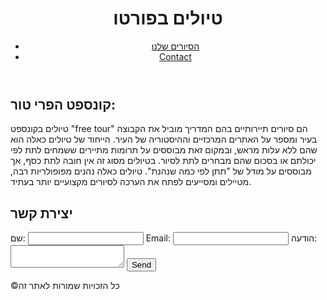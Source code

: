 <!DOCTYPE html>
<html>
<head>
	<title>טיולים בפורטוגל</title>
	<meta charset="UTF-8">
	<meta name="viewport" content="width=device-width, initial-scale=1.0">
	<link rel="stylesheet" href="style.css">
</head>
<body>
	<header>
		<h1>טיולים בפורטו</h1>
		<nav>
			<ul>
				<li><a href="#">הסיורים שלנו</a></li>
				<li><a href="#">Contact</a></li>
				<!-- *Add additional navigation links as needed* -->
			</ul>
		</nav>
	</header>
	<main>
		<section>
			<h2>קונספט הפרי טור:</h2>
			<p> טיולים בקונספט "free tour" הם סיורים תיירותיים בהם המדריך מוביל את הקבוצה בעיר ומספר על האתרים המרכזיים וההיסטוריה של העיר. הייחוד של טיולים כאלה הוא שהם ללא עלות מראש, ובמקום זאת מבוססים על תרומות מתיירים ששמחים לתת לפי יכולתם או בסכום שהם מבחרים לתת לסיור. בטיולים מסוג זה אין חובה לתת כסף, אך מבוססים על מודל של "תתן לפי כמה שנהנת". טיולים כאלה נהנים מפופולריות רבה, מטיילים ומסייעים לפתח את הערכה לסיורים מקצועיים יותר בעתיד.</p>
		</section>
		<section>
			<h2>יצירת קשר</h2>
			<form action="submit-form.php" method="POST">
				<label for="name">שם:</label>
				<input type="text" name="name" id="name" required>
				<label for="email">Email:</label>
				<input type="email" name="email" id="email" required>
				<label for="message">הודעה:</label>
				<textarea name="message" id="message" required></textarea>
				<button type="submit">Send</button>
			</form>
			<!-- *Add additional contact information or social media links as needed* -->
		</section>
	</main>
	<footer>
		<p>&copy;כל הזכויות שמורות לאתר זה</p>
		<!-- -->
	</footer>
</body>
</html>
